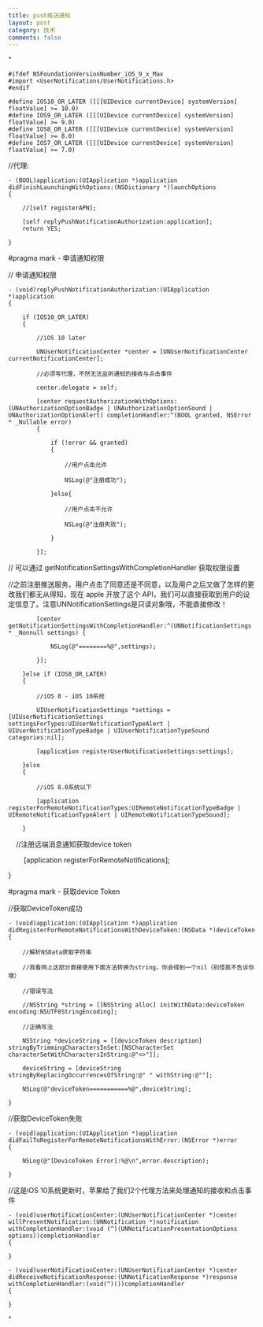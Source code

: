 ```yaml
---
title: push推送通知
layout: post
category: 技术
comments: false
---
```


"

    #ifdef NSFoundationVersionNumber_iOS_9_x_Max
    #import <UserNotifications/UserNotifications.h>
    #endif

    #define IOS10_OR_LATER ([[[UIDevice currentDevice] systemVersion] floatValue] >= 10.0)
    #define IOS9_OR_LATER ([[[UIDevice currentDevice] systemVersion] floatValue] >= 9.0)
    #define IOS8_OR_LATER ([[[UIDevice currentDevice] systemVersion] floatValue] >= 8.0)
    #define IOS7_OR_LATER ([[[UIDevice currentDevice] systemVersion] floatValue] >= 7.0)

//代理: <UNUserNotificationCenterDelegate>

    - (BOOL)application:(UIApplication *)application didFinishLaunchingWithOptions:(NSDictionary *)launchOptions
    {

        //[self registerAPN];

        [self replyPushNotificationAuthorization:application];
        return YES;

    }



#pragma mark - 申请通知权限

// 申请通知权限

    - (void)replyPushNotificationAuthorization:(UIApplication *)application
    {

        if (IOS10_OR_LATER)
        {

            //iOS 10 later

            UNUserNotificationCenter *center = [UNUserNotificationCenter currentNotificationCenter];

            //必须写代理，不然无法监听通知的接收与点击事件

            center.delegate = self;

            [center requestAuthorizationWithOptions:(UNAuthorizationOptionBadge | UNAuthorizationOptionSound | UNAuthorizationOptionAlert) completionHandler:^(BOOL granted, NSError * _Nullable error)
            {

                if (!error && granted)
                {

                    //用户点击允许

                    NSLog(@"注册成功");

                }else{

                    //用户点击不允许

                    NSLog(@"注册失败");

                }

            }];
        
  // 可以通过 getNotificationSettingsWithCompletionHandler 获取权限设置
        
  //之前注册推送服务，用户点击了同意还是不同意，以及用户之后又做了怎样的更改我们都无从得知，现在 apple 开放了这个 API，我们可以直接获取到用户的设定信息了。注意UNNotificationSettings是只读对象哦，不能直接修改！
        
            [center getNotificationSettingsWithCompletionHandler:^(UNNotificationSettings * _Nonnull settings) {

                NSLog(@"========%@",settings);

            }];

        }else if (IOS8_OR_LATER)
        {

            //iOS 8 - iOS 10系统

            UIUserNotificationSettings *settings = [UIUserNotificationSettings settingsForTypes:UIUserNotificationTypeAlert | UIUserNotificationTypeBadge | UIUserNotificationTypeSound categories:nil];

            [application registerUserNotificationSettings:settings];

        }else
        {

            //iOS 8.0系统以下

            [application registerForRemoteNotificationTypes:UIRemoteNotificationTypeBadge | UIRemoteNotificationTypeAlert | UIRemoteNotificationTypeSound];

        }
    
     //注册远端消息通知获取device token

         [application registerForRemoteNotifications];
    
}



#pragma mark -  获取device Token

//获取DeviceToken成功

    - (void)application:(UIApplication *)application didRegisterForRemoteNotificationsWithDeviceToken:(NSData *)deviceToken
    {

        //解析NSData获取字符串

        //我看网上这部分直接使用下面方法转换为string，你会得到一个nil（别怪我不告诉你哦）

        //错误写法

        //NSString *string = [[NSString alloc] initWithData:deviceToken encoding:NSUTF8StringEncoding];

        //正确写法

        NSString *deviceString = [[deviceToken description] stringByTrimmingCharactersInSet:[NSCharacterSet characterSetWithCharactersInString:@"<>"]];

        deviceString = [deviceString stringByReplacingOccurrencesOfString:@" " withString:@""];

        NSLog(@"deviceToken===========%@",deviceString);

    }


//获取DeviceToken失败

    - (void)application:(UIApplication *)application didFailToRegisterForRemoteNotificationsWithError:(NSError *)error
    {

        NSLog(@"[DeviceToken Error]:%@\n",error.description);

    }


//这是iOS 10系统更新时，苹果给了我们2个代理方法来处理通知的接收和点击事件
           
    - (void)userNotificationCenter:(UNUserNotificationCenter *)center willPresentNotification:(UNNotification *)notification withCompletionHandler:(void (^)(UNNotificationPresentationOptions options))completionHandler
    {

    }

    - (void)userNotificationCenter:(UNUserNotificationCenter *)center didReceiveNotificationResponse:(UNNotificationResponse *)response withCompletionHandler:(void(^)())completionHandler
    {

    }

"
